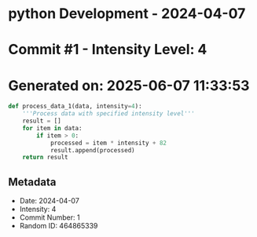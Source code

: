 ﻿# python Development - 2024-04-07
# Commit #1 - Intensity Level: 4
# Generated on: 2025-06-07 11:33:53
```python
def process_data_1(data, intensity=4):
    '''Process data with specified intensity level'''
    result = []
    for item in data:
        if item > 0:
            processed = item * intensity + 82
            result.append(processed)
    return result
```
## Metadata
- Date: 2024-04-07
- Intensity: 4
- Commit Number: 1
- Random ID: 464865339
